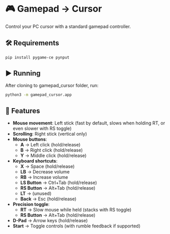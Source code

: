 # 🎮 Gamepad → Cursor

Control your PC cursor with a standard gamepad controller.

## 🛠 Requirements
```bash
pip install pygame-ce pynput
```

## ▶️ Running
After cloning to gamepad_cursor folder, run:
```bash
python3 -m gamepad_cursor.app
```

## 🚀 Features
- **Mouse movement**: Left stick (fast by default, slows when holding RT, or even slower with RS toggle)
- **Scrolling**: Right stick (vertical only)
- **Mouse buttons**:
  - **A** → Left click (hold/release)
  - **B** → Right click (hold/release)
  - **Y** → Middle click (hold/release)
- **Keyboard shortcuts**:
  - **X** → Space (hold/release)
  - **LB** → Decrease volume
  - **RB** → Increase volume
  - **LS Button** → Ctrl+Tab (hold/release)
  - **RS Button** → Alt+Tab (hold/release)
  - **LT** → (unused)
  - **Back** → Esc (hold/release)
- **Precision toggle**:
  - **RT** → Slow mouse while held (stacks with RS toggle)
  - **RS Button** → Alt+Tab (hold/release)
- **D-Pad** → Arrow keys (hold/release)
- **Start** → Toggle controls (with rumble feedback if supported)